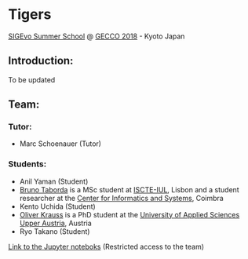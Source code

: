 # Tigers
[SIGEvo Summer School](https://sigevo-summer-school-2018.github.io/) @ [GECCO 2018](http://gecco-2018.sigevo.org/index.html/tiki-index.php?page=HomePage) - Kyoto Japan

## Introduction:
To be updated

## Team:

### Tutor:
- Marc Schoenauer (Tutor)

### Students:
- Anil Yaman (Student)
- [Bruno Taborda](http://ciencia.iscte-iul.pt/bmtta/en) is a MSc student at [ISCTE-IUL](https://www.iscte-iul.pt), Lisbon and a student researcher at the [Center for Informatics and Systems](https://www.cisuc.uc.pt/home), Coimbra
- Kento Uchida (Student)
- [Oliver Krauss](https://twitter.com/KraussOliver) is a PhD student at the [University of Applied Sciences Upper Austria](https://www.fh-ooe.at/en/), Austria
- Ryo Takano (Student)




[Link to the Jupyter noteboks](https://colab.research.google.com/drive/1BJqlJctkf0aWEi-cZ1pAQ_WPN-FhVyzp) (Restricted access to the team)
 
